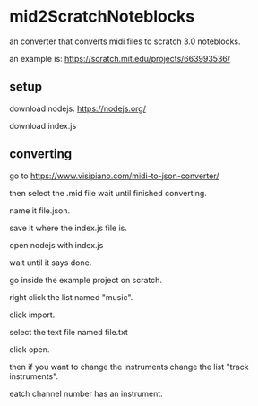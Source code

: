 # mid2ScratchNoteblocks
an converter that converts midi files to scratch 3.0 noteblocks.

an example is: https://scratch.mit.edu/projects/663993536/

## setup

download nodejs:
https://nodejs.org/

download index.js

## converting
go to https://www.visipiano.com/midi-to-json-converter/

then select the .mid file wait until finished converting.

name it file.json.

save it where the index.js file is.

open nodejs with index.js

wait until it says done.

go inside the example project on scratch.

right click the list named "music".

click import.

select the text file named file.txt

click open.

then if you want to change the instruments change the list "track instruments".

eatch channel number has an instrument.
